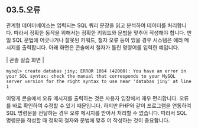 
## 03.5.오류 
관계형 데이터베이스는 입력되는 SQL 쿼리 문장을 읽고 분석하여 데이터를 처리합니다. 따라서 정확한 동작을 위해서는 정확한 키워드와 문법을 맞추어 작성해야 합니다. 
만일 SQL 문법에 어긋나거나 잘못된 키워드, 철자 오류 등이 있을 경우 시스템은 에러 메 시지를 출력합니다. 아래 화면은 콘솔에서 철자가 틀린 명령어를 입력한 예입니다. 

| 콘솔 실습 화면 | 
```
mysql> create databas jiny; ERROR 1064 (42000): You have an error in your SQL syntax; check the manual that corresponds to your MySQL server version for the right syntax to use near 'databas jiny' at line 1 
```
이렇게 콘솔에서 오류 메시지를 출력하는 것은 사용자 입장에서 매우 편리합니다. 오류를 
바로 확인하여 수정할 수 있기 때문입니다. 
하지만 PHP와 같이 프로그램을 연동하여 SQL 명령문을 전달하는 경우 오류 메시지를 받아서 처리할 수 없습니다. 따라서 SQL 명령문을 작성할 때 정확히 철자와 문법에 맞추 어 작성하는 것이 중요합니다. 